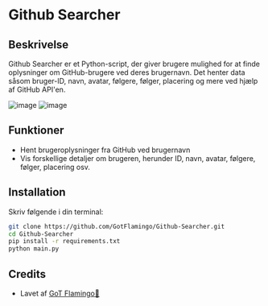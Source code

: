 # Github Searcher

## Beskrivelse
Github Searcher er et Python-script, der giver brugere mulighed for at finde oplysninger om GitHub-brugere ved deres brugernavn. Det henter data såsom bruger-ID, navn, avatar, følgere, følger, placering og mere ved hjælp af GitHub API'en.

![image](https://github.com/GotFlamingo/Github-Searcher/assets/126965713/53068100-83e8-4a09-9307-a56eb88ccba5)
![image](https://github.com/GotFlamingo/Github-Searcher/assets/126965713/023ae784-861a-4e02-9c76-2ea31128dbf5)



## Funktioner
- Hent brugeroplysninger fra GitHub ved brugernavn
- Vis forskellige detaljer om brugeren, herunder ID, navn, avatar, følgere, følger, placering osv.

## Installation
Skriv følgende i din terminal:
```bash
git clone https://github.com/GotFlamingo/Github-Searcher.git
cd Github-Searcher
pip install -r requirements.txt
python main.py
```


## Credits
- Lavet af [GoT Flamingo🦩](https://github.com/gotflamingo)
